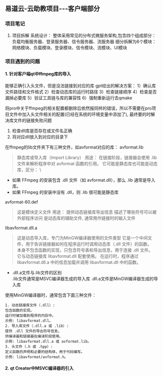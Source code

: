 ## 易道云-云助教项目---客户端部分
###  项目笔记
1. 项目拆解
系统设计：
    整体采用常见的分布式微服务架构,包含四个组成部分：
    负载均衡服务器、登录服务器、信令服务器、流服务器
    细分拆解为6个模块：
    网络模块、负载模块、登录模块、信令模块、流模块、UI模块

### 项目遇到的问题
#### 1. 针对客户端qt中ffmpeg库的导入
能够正确引入头文件，但是没法链接到对应的库
gpt给出的解决方案：
    1）确认库文件路径和文件格式
    2）检查动态库的运行时路径
    3）检查链接顺序
    4）检查是否漏掉必要库
    5）验证工具链与库的兼容性
    6）强制重新运行去qmake

将pro中关于ffmpeg的相关配置都删除后依然报同样的错误，所以不需要在pro项目文件中加入头文件相关的配置(已经在系统的环境变量中添加了), 最终要的时解决库文件的链接失败问题
1. 检查dll库是否存在或文件名正确
2. 将对应dll放入到对应的目录下

在ffmpeg的lib文件夹下有三种文件，如avformat对应的库：
avformat.lib
> 静态库或导入库（Import Library）
用途：
在链接阶段，链接器会使用 .lib 文件来解析程序中对 avformat 函数的引用。
它可能是静态库也可能是动态库，区分： \
- 如果 FFmpeg 的安装包含 .dll 文件（如 avformat.dll），那么 .lib 通常是导入库。
- 如果 FFmpeg 的安装中没有 .dll，则 .lib 很可能是静态库

avformat-60.def
>这是模块定义文件
用途：
提供动态链接库导出信息
描述了哪些符号可以被外部程序访问
是动态库的辅助文件, 通常用作链接时的输入文件


libavformat.dll.a
>这是动态导入库，专门为MinGW编译器使用的文件类型
它是一个中间文件，用于告诉链接器如何在程序运行时调用动态库（.dll 文件）的函数。 \
本身不包含函数的实现，只包含符号表和导出信息，用于连接 .dll 文件。 \
它与动态链接库 libavformat.dll 配套使用。
在运行时，程序通过 libavformat.dll.a 中的信息加载并调用 libavformat.dll 中的函数。

* .dll.a文件与.lib文件的区别 \
.lib文件通常是MSVC编译器生成的导入库
.dll.a文件是MinGW编译器生成的导入库


使用MinGW编译器时，通常包含下面三种文件：
```
1. 动态链接库文件（.dll）:
包含函数的实现。
运行时被加载到程序的内存中。
示例: libavformat.dll。
2. 导入库文件（.dll.a 或 .lib）:
提供 .dll 文件的导出符号信息。
供编译器和链接器在编译阶段使用。
示例: libavformat.dll.a 或 avformat.lib。
3. 头文件（.h 或 .hpp）:
定义函数的声明和必要的结构体，用于代码编写。
示例: libavformat/avformat.h。
```


#### 2. qt Creator中MSVC编译器的引入